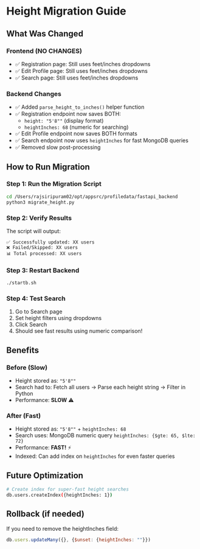 # Height Migration Guide

## What Was Changed

### Frontend (NO CHANGES)
- ✅ Registration page: Still uses feet/inches dropdowns
- ✅ Edit Profile page: Still uses feet/inches dropdowns  
- ✅ Search page: Still uses feet/inches dropdowns

### Backend Changes
- ✅ Added `parse_height_to_inches()` helper function
- ✅ Registration endpoint now saves BOTH:
  - `height: "5'8""` (display format)
  - `heightInches: 68` (numeric for searching)
- ✅ Edit Profile endpoint now saves BOTH formats
- ✅ Search endpoint now uses `heightInches` for fast MongoDB queries
- ✅ Removed slow post-processing

## How to Run Migration

### Step 1: Run the Migration Script
```bash
cd /Users/rajsiripuram02/opt/appsrc/profiledata/fastapi_backend
python3 migrate_height.py
```

### Step 2: Verify Results
The script will output:
```
✅ Successfully updated: XX users
❌ Failed/Skipped: XX users
📊 Total processed: XX users
```

### Step 3: Restart Backend
```bash
./startb.sh
```

### Step 4: Test Search
1. Go to Search page
2. Set height filters using dropdowns
3. Click Search
4. Should see fast results using numeric comparison!

## Benefits

### Before (Slow)
- Height stored as: `"5'8""`
- Search had to: Fetch all users → Parse each height string → Filter in Python
- Performance: **SLOW** ⚠️

### After (Fast)
- Height stored as: `"5'8""` + `heightInches: 68`
- Search uses: MongoDB numeric query `heightInches: {$gte: 65, $lte: 72}`
- Performance: **FAST!** ⚡
- Indexed: Can add index on `heightInches` for even faster queries

## Future Optimization

```bash
# Create index for super-fast height searches
db.users.createIndex({heightInches: 1})
```

## Rollback (if needed)

If you need to remove the heightInches field:
```javascript
db.users.updateMany({}, {$unset: {heightInches: ""}})
```
